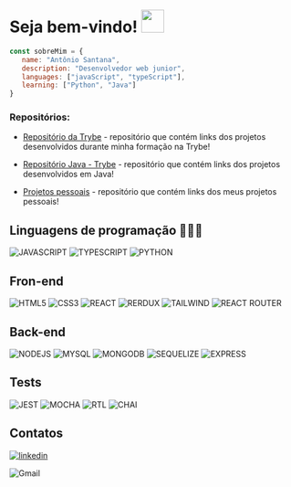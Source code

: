 # Seja bem-vindo! <img src="https://images-wixmp-ed30a86b8c4ca887773594c2.wixmp.com/f/92331572-9542-4da0-b134-464dacd47d44/dcz916l-14684120-a141-478b-b3d1-e0f9ee481909.gif?token=eyJ0eXAiOiJKV1QiLCJhbGciOiJIUzI1NiJ9.eyJzdWIiOiJ1cm46YXBwOjdlMGQxODg5ODIyNjQzNzNhNWYwZDQxNWVhMGQyNmUwIiwiaXNzIjoidXJuOmFwcDo3ZTBkMTg4OTgyMjY0MzczYTVmMGQ0MTVlYTBkMjZlMCIsIm9iaiI6W1t7InBhdGgiOiJcL2ZcLzkyMzMxNTcyLTk1NDItNGRhMC1iMTM0LTQ2NGRhY2Q0N2Q0NFwvZGN6OTE2bC0xNDY4NDEyMC1hMTQxLTQ3OGItYjNkMS1lMGY5ZWU0ODE5MDkuZ2lmIn1dXSwiYXVkIjpbInVybjpzZXJ2aWNlOmZpbGUuZG93bmxvYWQiXX0.z4_IJx5n1_kLuyaJ3xtVIIRTSxGHoFmrJS7We8L5lJk" width="40px"/>

```js
const sobreMim = {
   name: "Antônio Santana",
   description: "Desenvolvedor web junior",
   languages: ["javaScript", "typeScript"],
   learning: ["Python", "Java"]
}
``` 


### Repositórios:

- [Repositório da Trybe](https://github.com/AntonioSsantana/first) - repositório que contém links dos projetos desenvolvidos durante minha formação na Trybe!

- [Repositório Java - Trybe]() - repositório que contém links dos projetos desenvolvidos em Java!

- [Projetos pessoais]() - repositório que contém links dos meus projetos pessoais!

<h2>Linguagens de programação 👨🏻‍💻</h2>

![JAVASCRIPT](https://img.shields.io/badge/-JavaScript-333333?style=for-the-badge&logo=javascript&logoColor=yellow)
![TYPESCRIPT](https://img.shields.io/badge/-TypeScript-333333?style=for-the-badge&logo=typescript&logoColor=blue)
![PYTHON](https://img.shields.io/badge/-Python-333333?style=for-the-badge&logo=python&logoColor=blue)

<h2>Fron-end</h2>

![HTML5](https://img.shields.io/badge/-HTML5-333333?style=for-the-badge&logo=HTML5)
![CSS3](https://img.shields.io/badge/-CSS-333333?style=for-the-badge&logo=CSS3&logoColor=1572B6)
![REACT](https://img.shields.io/badge/-React-333333?style=for-the-badge&logo=react&logoColor=61DAFB)
![RERDUX](https://img.shields.io/badge/-Redux-333333?style=for-the-badge&logo=redux&logoColor=purple)
![TAILWIND](https://img.shields.io/badge/-Tailwind_CSS-333333?style=for-the-badge&logo=tailwind-css&logoColor=white)
![REACT ROUTER](https://img.shields.io/badge/-React_Router-333333?style=for-the-badge&logo=react-router&logoColor=orange)

<h2>Back-end</h2>

![NODEJS](https://img.shields.io/badge/-Node.js-333333?style=for-the-badge&logo=node.js&logoColor=white)
![MYSQL](https://img.shields.io/badge/-MySql-333333?style=for-the-badge&logo=mysql&logoColor=blue)
![MONGODB](https://img.shields.io/badge/-MongoDB-333333?style=for-the-badge&logo=mongodb&logoColor=green)
![SEQUELIZE](https://img.shields.io/badge/-Sequelize-333333?style=for-the-badge&logo=Sequelize&logoColor=white)
![EXPRESS](https://img.shields.io/badge/-Express-333333?style=for-the-badge&logo=Express&logoColor=white)

<h2>Tests</h2>

![JEST](https://img.shields.io/badge/-Jest-333333?style=for-the-badge&logo=Jest&logoColor=red)
![MOCHA](https://img.shields.io/badge/-Mocha-333333?style=for-the-badge&logo=Mocha&logoColor=vine)
![RTL](https://img.shields.io/badge/-Testing%20Library-333333?style=for-the-badge&logo=Testing-Library&logoColor=orange)
![CHAI](https://img.shields.io/badge/-Chai-333333?style=for-the-badge&logo=Chai&logoColor=cian)

<h2>Contatos</h2>


<a href="https://www.linkedin.com/in/antoniosgn/">
	
![linkedin](https://img.shields.io/badge/antonio_santana-0D1117?style=for-the-badge&logo=linkedin&logoColor=white)

</a>

![Gmail](https://img.shields.io/badge/antonionetosg6@gmail.com-0D1117?style=for-the-badge&logo=gmail&logoColor=white)
